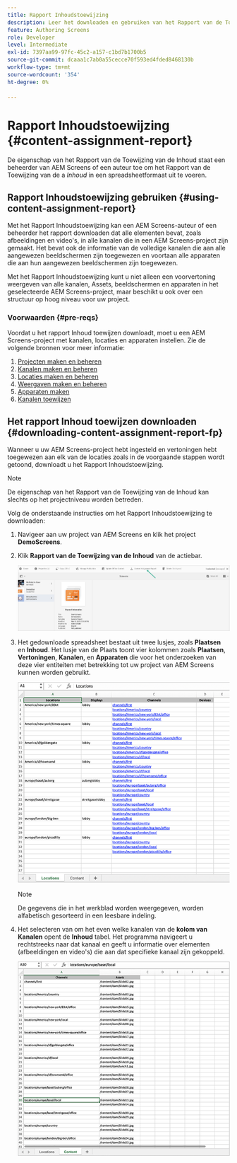 ```yaml
---
title: Rapport Inhoudstoewijzing
description: Leer het downloaden en gebruiken van het Rapport van de Toewijzing van de Inhoud aangezien het op AEM Screens betrekking heeft.
feature: Authoring Screens
role: Developer
level: Intermediate
exl-id: 7397aa99-97fc-45c2-a157-c1bd7b1700b5
source-git-commit: dcaaa1c7ab0a55cecce70f593ed4fded8468130b
workflow-type: tm+mt
source-wordcount: '354'
ht-degree: 0%

---
```


# Rapport Inhoudstoewijzing {#content-assignment-report}

De eigenschap van het Rapport van de Toewijzing van de Inhoud staat een beheerder van AEM Screens of een auteur toe om het Rapport van de Toewijzing van de a *Inhoud* in een spreadsheetformaat uit te voeren.

## Rapport Inhoudstoewijzing gebruiken {#using-content-assignment-report}

Met het Rapport Inhoudstoewijzing kan een AEM Screens-auteur of een beheerder het rapport downloaden dat alle elementen bevat, zoals afbeeldingen en video&#39;s, in alle kanalen die in een AEM Screens-project zijn gemaakt. Het bevat ook de informatie van de volledige kanalen die aan alle aangewezen beeldschermen zijn toegewezen en voortaan alle apparaten die aan hun aangewezen beeldschermen zijn toegewezen.

Met het Rapport Inhoudstoewijzing kunt u niet alleen een voorvertoning weergeven van alle kanalen, Assets, beeldschermen en apparaten in het geselecteerde AEM Screens-project, maar beschikt u ook over een structuur op hoog niveau voor uw project.


### Voorwaarden {#pre-reqs}

Voordat u het rapport Inhoud toewijzen downloadt, moet u een AEM Screens-project met kanalen, locaties en apparaten instellen.
Zie de volgende bronnen voor meer informatie:

1. [Projecten maken en beheren](/help/user-guide/creating-a-screens-project.md)
1. [Kanalen maken en beheren](/help/user-guide/managing-channels.md)
1. [Locaties maken en beheren](/help/user-guide/managing-locations.md)
1. [Weergaven maken en beheren](/help/user-guide/managing-displays.md)
1. [Apparaten maken](/help/user-guide/managing-devices.md)
1. [Kanalen toewijzen](/help/user-guide/channel-assignment-latest-fp.md)


## Het rapport Inhoud toewijzen downloaden {#downloading-content-assignment-report-fp}

Wanneer u uw AEM Screens-project hebt ingesteld en vertoningen hebt toegewezen aan elk van de locaties zoals in de voorgaande stappen wordt getoond, downloadt u het Rapport Inhoudstoewijzing.

>[!NOTE]
>De eigenschap van het Rapport van de Toewijzing van de Inhoud kan slechts op het projectniveau worden betreden.

Volg de onderstaande instructies om het Rapport Inhoudstoewijzing te downloaden:

1. Navigeer aan uw project van AEM Screens en klik het project **DemoScreens**.

1. Klik **Rapport van de Toewijzing van de Inhoud** van de actiebar.

   ![afbeelding](/help/user-guide/assets/content-assignment-report/can-download.png)

1. Het gedownloade spreadsheet bestaat uit twee lusjes, zoals **Plaatsen** en **Inhoud**. Het lusje van de Plaats toont vier kolommen zoals **Plaatsen**, **Vertoningen**, **Kanalen**, en **Apparaten** die voor het onderzoeken van deze vier entiteiten met betrekking tot uw project van AEM Screens kunnen worden gebruikt.

   ![afbeelding](/help/user-guide/assets/content-assignment-report/report-sheet1.png)

   >[!NOTE]
   >De gegevens die in het werkblad worden weergegeven, worden alfabetisch gesorteerd in een leesbare indeling.

1. Het selecteren van om het even welke kanalen van de **kolom van Kanalen** opent de **Inhoud** tabel. Het programma navigeert u rechtstreeks naar dat kanaal en geeft u informatie over elementen (afbeeldingen en video&#39;s) die aan dat specifieke kanaal zijn gekoppeld.

   ![afbeelding](/help/user-guide/assets/content-assignment-report/report-sheet2.png)
